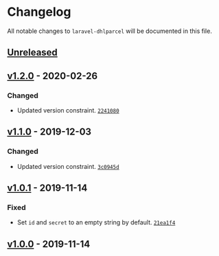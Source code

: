 # Changelog

All notable changes to `laravel-dhlparcel` will be documented in this file.

## [Unreleased]

## [v1.2.0] - 2020-02-26

### Changed
- Updated version constraint. [`2241080`](https://github.com/mvdnbrk/laravel-dhlparcel/commit/2241080405b1828b2766ceabe988cb62fa59460f)

## [v1.1.0] - 2019-12-03

### Changed
- Updated version constraint. [`3c0945d`](https://github.com/mvdnbrk/laravel-dhlparcel/commit/3c0945da3ea0480e679ab5305fff0ba8ca511300)

## [v1.0.1] - 2019-11-14

### Fixed
- Set `id` and `secret` to an empty string by default. [`21ea1f4`](https://github.com/mvdnbrk/laravel-dhlparcel/commit/21ea1f438895d976dbfbc374463ad6e52f086662)

## [v1.0.0] - 2019-11-14

[Unreleased]: https://github.com/mvdnbrk/laravel-dhlparcel/compare/v1.2.0...HEAD
[v1.2.0]: https://github.com/mvdnbrk/laravel-dhlparcel/compare/v1.1.0...v1.2.0
[v1.1.0]: https://github.com/mvdnbrk/laravel-dhlparcel/compare/v1.0.1...v1.1.0
[v1.0.1]: https://github.com/mvdnbrk/laravel-dhlparcel/compare/v1.0.0...v1.0.1
[v1.0.0]: https://github.com/mvdnbrk/laravel-dhlparcel/tree/v1.0.0

